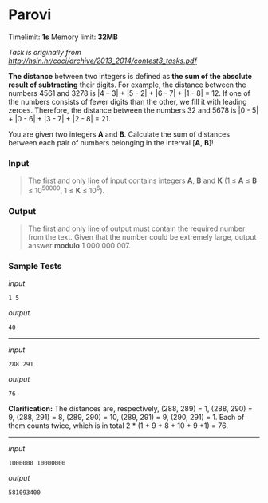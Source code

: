 # Parovi

Timelimit: **1s** Memory limit: **32MB**

*Task is originally from http://hsin.hr/coci/archive/2013_2014/contest3_tasks.pdf*

**The distance** between two integers is defined as **the sum of the
absolute result of subtracting** their digits. For example, the distance
between the numbers 4561 and 3278 is |4 – 3| + |5 - 2| + |6 - 7| + |1 -
8| = 12. If one of the numbers consists of fewer digits than the other,
we fill it with leading zeroes. Therefore, the distance between the
numbers 32 and 5678 is |0 - 5| + |0 - 6| + |3 - 7| + |2 - 8| = 21.

You are given two integers **A** and **B**. Calculate the sum of
distances between each pair of numbers belonging in the interval [**A**,
**B**]!

### Input
> The first and only line of input contains integers **A**, **B** and
> **K** (1 ≤ **A** ≤ **B** ≤ 10<sup>50000</sup>, 1 ≤ **K** ≤ 10<sup>6</sup>).

### Output
> The first and only line of output must contain the required number from
> the text. Given that the number could be extremely large, output answer
> **modulo** 1 000 000 007.

### Sample Tests
_input_

```
1 5
```

_output_

```
40
```

---

_input_

```
288 291
```

_output_

```
76
```

**Clarification:** The distances are, respectively, (288, 289) = 1, (288, 290) = 9, (288, 291) = 8, (289, 290) = 10, (289, 291) = 9, (290, 291) = 1. Each of them counts twice, which is in total 2 \* (1 + 9 + 8 + 10 + 9 +1) = 76.   

---

_input_

```
1000000 10000000
```

_output_

```
581093400
```
